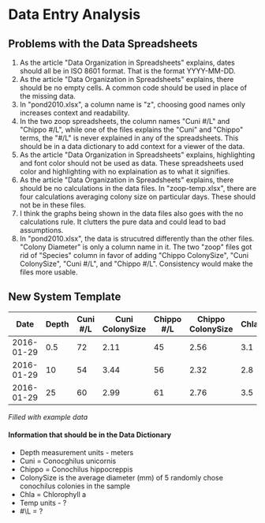 # Data Entry Analysis
## Problems with the Data Spreadsheets
1. As the article "Data Organization in Spreadsheets" explains, dates should all be in ISO 8601 format. That is the format YYYY-MM-DD.
2. As the article "Data Organization in Spreadsheets" explains, there should be no empty cells. A common code should be used in place of the missing data.
3. In "pond2010.xlsx", a column name is "z", choosing good names only increases context and readability.
4. In the two zoop spreadsheets, the column names "Cuni #/L" and "Chippo #/L", while one of the files explains the "Cuni" and "Chippo" terms, the "#/L" is never explained in any of the spreadsheets. This should be in a data dictionary to add context for a viewer of the data.
5. As the article "Data Organization in Spreadsheets" explains, highlighting and font color should not be used as data. These spreadsheets used color and highlighting with no explaination as to what it signifies.
6. As the article "Data Organization in Spreadsheets" explains, there should be no calculations in the data files. In "zoop-temp.xlsx", there are four calculations averaging colony size on particular days. These should not be in these files.
7. I think the graphs being shown in the data files also goes with the no calculations rule. It clutters the pure data and could lead to bad assumptions.
8. In "pond2010.xlsx", the data is strucutred differently than the other files. "Colony Diameter" is only a column name in it. The two "zoop" files got rid of "Species" column in favor of adding "Chippo ColonySize", "Cuni ColonySize", "Cuni #/L", and "Chippo #/L". Consistency would make the files more usable.

## New System Template
|Date|Depth|Cuni #/L|Cuni ColonySize|Chippo #/L|Chippo ColonySize|Chla|Temp|
|---|---|---|---|---|---|---|---|
|2016-01-29 |0.5  |72   |2.11 |45 |2.56 |3.1  |18.2 |
|2016-01-29 |10   |54 	|3.44 |56 |2.32 |2.8  |9.9  |
|2016-01-29 |25   |60 	|2.99 |61 |2.76 |3.5  |14.2 |

  *Filled with example data*
#### Information that should be in the Data Dictionary 
* Depth measurement units - meters
* Cuni = Conocghilus unicornis
* Chippo = Conochilus hippocreppis
* ColonySize is the average diameter (mm) of 5 randomly chose conochilus colonies in the sample
* Chla = Chlorophyll a
* Temp units - ?
* #\L = ?
